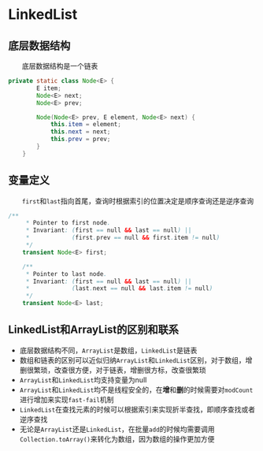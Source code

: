 # LinkedList

## 底层数据结构

&emsp;&emsp;底层数据结构是一个链表

```java
private static class Node<E> {
        E item;
        Node<E> next;
        Node<E> prev;

        Node(Node<E> prev, E element, Node<E> next) {
            this.item = element;
            this.next = next;
            this.prev = prev;
        }
    }
```

## 变量定义

&emsp;&emsp;`first`和`last`指向首尾，查询时根据索引的位置决定是顺序查询还是逆序查询

```java
/**
     * Pointer to first node.
     * Invariant: (first == null && last == null) ||
     *            (first.prev == null && first.item != null)
     */
    transient Node<E> first;

    /**
     * Pointer to last node.
     * Invariant: (first == null && last == null) ||
     *            (last.next == null && last.item != null)
     */
    transient Node<E> last;
```

## LinkedList和ArrayList的区别和联系

* 底层数据结构不同，`ArrayList`是数组，`LinkedList`是链表
* 数组和链表的区别可以近似归纳`ArrayList`和`LinkedList`区别，对于数组，增删很繁琐，改查很方便，对于链表，增删很方标，改查很繁琐
* `ArrayList`和`LinkedList`均支持变量为null
* `ArrayList`和`LinkedList`均不是线程安全的，在**增**和**删**的时候需要对`modCount`进行增加来实现`fast-fail`机制
* `LinkedList`在查找元素的时候可以根据索引来实现折半查找，即顺序查找或者逆序查找
* 无论是`ArrayList`还是`LinkedList`，在批量`add`的时候均需要调用`Collection.toArray()`来转化为数组，因为数组的操作更加方便
